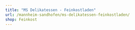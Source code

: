 ```yaml
---
title: "MS Delikatessen - Feinkostladen"
url: /mannheim-sandhofen/ms-delikatessen-feinkostladen/
shop: Feinkost
---
```

